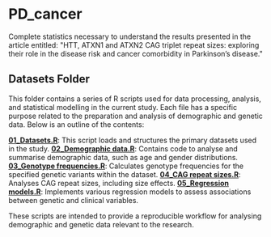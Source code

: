 # PD_cancer
Complete statistics necessary to understand the results presented in the article entitled: "HTT, ATXN1 and ATXN2 CAG triplet repeat sizes: exploring their role in the disease risk and cancer comorbidity in Parkinson’s disease."

## Datasets Folder

This folder contains a series of R scripts used for data processing, analysis, and statistical modelling in the current study. Each file has a specific purpose related to the preparation and analysis of demographic and genetic data. Below is an outline of the contents:

**[01_Datasets.R](./01_Datasets.R)**: This script loads and structures the primary datasets used in the study.
**[02_Demographic data.R](./02_Demographic%20data.R)**: Contains code to analyse and summarise demographic data, such as age and gender distributions.
**[03_Genotype frequencies.R](./03_Genotype%20frequencies.R)**: Calculates genotype frequencies for the specified genetic variants within the dataset.
**[04_CAG repeat sizes.R](./04_CAG%20repeat%20sizes.R)**: Analyses CAG repeat sizes, including size effects.
**[05_Regression models.R](./05_Regression%20models.R)**: Implements various regression models to assess associations between genetic and clinical variables.

These scripts are intended to provide a reproducible workflow for analysing demographic and genetic data relevant to the research.
